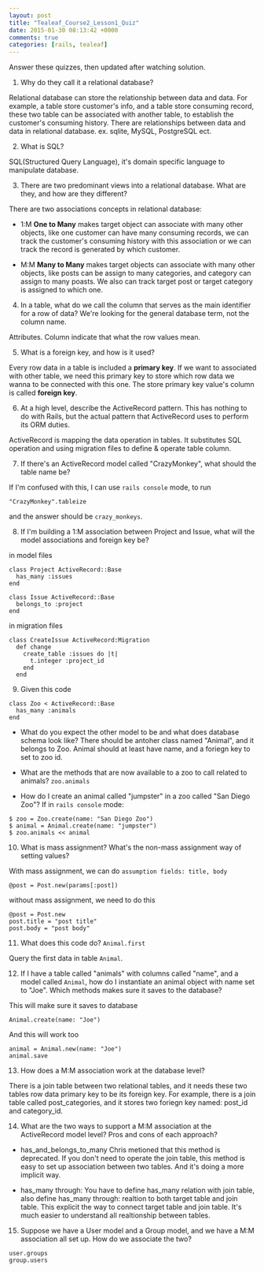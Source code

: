 ```yaml
---
layout: post
title: "Tealeaf_Course2_Lesson1_Quiz"
date: 2015-01-30 08:13:42 +0000
comments: true
categories: [rails, tealeaf]
---
```


Answer these quizzes, then updated after watching solution.

1. Why do they call it a relational database?

Relational database can store the relationship between data and data. For example, a table store customer's info, and a table store consuming record, these two table can be associated with another table, to establish the customer's consuming history. There are relationships between data and data in relational database. ex. sqlite, MySQL, PostgreSQL ect.

2. What is SQL?

SQL(Structured Query Language), it's domain specific language to manipulate database.

3. There are two predominant views into a relational database. What are they, and how are they different?

There are two associations concepts in relational database:

  - 1:M
  **One to Many** makes target object can associate with many other objects, like one customer can have many consuming records, we can track the customer's consuming history with this association or we can track the record is generated by which customer.

  - M:M
  **Many to Many** makes target objects can associate with many other objects, like posts can be assign to many categories, and category can assign to many poasts. We also can track target post or target category is assigned to which one.

4. In a table, what do we call the column that serves as the main identifier for a row of data? We're looking for the general database term, not the column name.

Attributes. Column indicate that what the row values mean.

5. What is a foreign key, and how is it used?

Every row data in a table is included a **primary key**. If we want to associated with other table, we need this primary key to store which row data we wanna to be connected with this one. The store primary key value's column is called **foreign key**.

6. At a high level, describe the ActiveRecord pattern. This has nothing to do with Rails, but the actual pattern that ActiveRecord uses to perform its ORM duties.

ActiveRecord is mapping the data operation in tables. It substitutes SQL operation and using migration files to define & operate table column.

7. If there's an ActiveRecord model called "CrazyMonkey", what should the table name be?

If I'm confused with this, I can use `rails console` mode, to run

```
"CrazyMonkey".tableize
```
and the answer should be `crazy_monkeys`.


8. If I'm building a 1:M association between Project and Issue, what will the model associations and foreign key be?

in model files
```
class Project ActiveRecord::Base
  has_many :issues
end

class Issue ActiveRecord::Base
  belongs_to :project
end
```

in migration files
```rails
class CreateIssue ActiveRecord:Migration
  def change
    create_table :issues do |t|
      t.integer :project_id
    end
  end
```

9. Given this code

```
class Zoo < ActiveRecord::Base
  has_many :animals
end
```

  - What do you expect the other model to be and what does database schema look like?
  There should be antoher class named "Animal", and it belongs to Zoo. Animal should at least have name, and a foriegn key to set to zoo id.

  - What are the methods that are now available to a zoo to call related to animals?
  ```zoo.animals```
  
  - How do I create an animal called "jumpster" in a zoo called "San Diego Zoo"?
  If in `rails console` mode:
  
  ```
  $ zoo = Zoo.create(name: "San Diego Zoo")
  $ animal = Animal.create(name: "jumpster")
  $ zoo.animals << animal  
  ```

10. What is mass assignment? What's the non-mass assignment way of setting values?

With mass assignment, we can do
`assumption fields: title, body`
```
@post = Post.new(params[:post])
```

without mass assignment, we need to do this
```
@post = Post.new
post.title = "post title"
post.body = "post body"
```

11. What does this code do? `Animal.first`

Query the first data in table `Animal`.

12. If I have a table called "animals" with columns called "name", and a model called `Animal`, how do I instantiate an animal object with name set to "Joe". Which methods makes sure it saves to the database?

This will make sure it saves to database
```
Animal.create(name: "Joe")
```

And this will work too
```
animal = Animal.new(name: "Joe")
animal.save
```

13. How does a M:M association work at the database level?

There is a join table between two relational tables, and it needs these two tables row data primary key to be its foreign key. For example, there is a join table called post_categories, and it stores two foriegn key named: post_id and category_id.

14. What are the two ways to support a M:M association at the ActiveRecord model level? Pros and cons of each approach?

  - has_and_belongs_to_many
  Chris metioned that this method is deprecated. If you don't need to operate the join table, this method is easy to set up association between two tables. And it's doing a more implicit way.

  - has_many through:
  You have to define has_many relation with join table, also define has_many through: realtion to both target table and join table. This explicit the way to connect target table and join table. It's much easier to understand all realtionship between tables.

15. Suppose we have a User model and a Group model, and we have a M:M association all set up. How do we associate the two?

```
user.groups
group.users
```